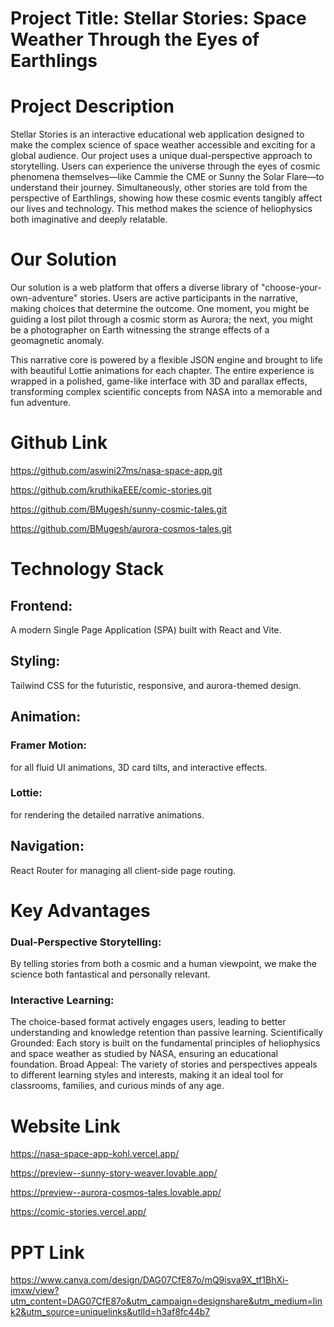 # Project Title: Stellar Stories: Space Weather Through the Eyes of Earthlings
# Project Description
Stellar Stories is an interactive educational web application designed to make the complex science of space weather accessible and exciting for a global audience. Our project uses a unique dual-perspective approach to storytelling. Users can experience the universe through the eyes of cosmic phenomena themselves—like Cammie the CME or Sunny the Solar Flare—to understand their journey. Simultaneously, other stories are told from the perspective of Earthlings, showing how these cosmic events tangibly affect our lives and technology. This method makes the science of heliophysics both imaginative and deeply relatable.

# Our Solution
Our solution is a web platform that offers a diverse library of "choose-your-own-adventure" stories. Users are active participants in the narrative, making choices that determine the outcome. One moment, you might be guiding a lost pilot through a cosmic storm as Aurora; the next, you might be a photographer on Earth witnessing the strange effects of a geomagnetic anomaly.

This narrative core is powered by a flexible JSON engine and brought to life with beautiful Lottie animations for each chapter. The entire experience is wrapped in a polished, game-like interface with 3D and parallax effects, transforming complex scientific concepts from NASA into a memorable and fun adventure.

# Github Link
https://github.com/aswini27ms/nasa-space-app.git

https://github.com/kruthikaEEE/comic-stories.git

https://github.com/BMugesh/sunny-cosmic-tales.git

https://github.com/BMugesh/aurora-cosmos-tales.git


# Technology Stack
## Frontend: 
  A modern Single Page Application (SPA) built with React and Vite.

## Styling: 
  Tailwind CSS for the futuristic, responsive, and aurora-themed design.

## Animation:

  ### Framer Motion:
  for all fluid UI animations, 3D card tilts, and interactive effects.

  ### Lottie:
  for rendering the detailed narrative animations.

## Navigation: 
  React Router for managing all client-side page routing.

# Key Advantages
### Dual-Perspective Storytelling: 
By telling stories from both a cosmic and a human viewpoint, we make the science both fantastical and personally relevant.
### Interactive Learning: 
The choice-based format actively engages users, leading to better understanding and knowledge retention than passive learning.
Scientifically Grounded: Each story is built on the fundamental principles of heliophysics and space weather as studied by NASA, ensuring an educational foundation.
Broad Appeal: The variety of stories and perspectives appeals to different learning styles and interests, making it an ideal tool for classrooms, families, and curious minds of any age.

# Website Link
https://nasa-space-app-kohl.vercel.app/

https://preview--sunny-story-weaver.lovable.app/

https://preview--aurora-cosmos-tales.lovable.app/

https://comic-stories.vercel.app/

# PPT Link
https://www.canva.com/design/DAG07CfE87o/mQ9isva9X_tf1BhXi-imxw/view?utm_content=DAG07CfE87o&utm_campaign=designshare&utm_medium=link2&utm_source=uniquelinks&utlId=h3af8fc44b7



